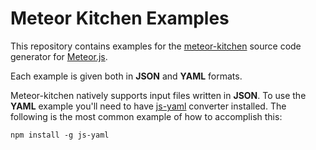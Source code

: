 Meteor Kitchen Examples
=======================

This repository contains examples for the <a href="http://www.meteorkitchen.com" target="_blank">meteor-kitchen</a> source code generator for <a href="http://www.meteor.com" target="_blank">Meteor.js</a>.

Each example is given both in **JSON** and **YAML** formats.

Meteor-kitchen natively supports input files written in **JSON**. To use the **YAML** example you'll need to have <a href="https://www.npmjs.com/package/yaml-js" target="_blank">js-yaml</a> converter installed. The following is the most common example of how to accomplish this:

    npm install -g js-yaml

